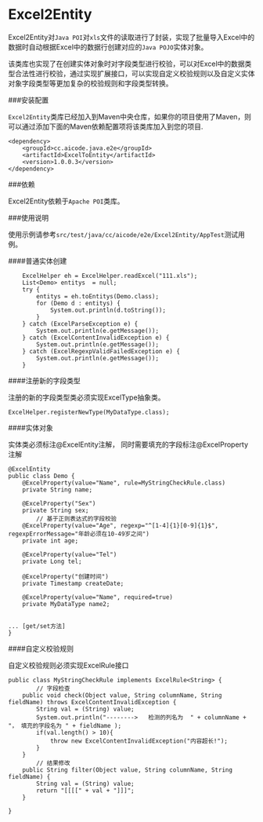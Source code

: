 Excel2Entity
====

Excel2Entity对`Java POI`对`xls`文件的读取进行了封装，实现了批量导入Excel中的数据时自动根据Excel中的数据行创建对应的`Java POJO`实体对象。

该类库也实现了在创建实体对象时对字段类型进行校验，可以对Excel中的数据类型合法性进行校验，通过实现扩展接口，可以实现自定义校验规则以及自定义实体对象字段类型等更加复杂的校验规则和字段类型转换。

###安装配置

`Excel2Entity`类库已经加入到Maven中央仓库，如果你的项目使用了Maven，则可以通过添加下面的Maven依赖配置项将该类库加入到您的项目.

    <dependency>
        <groupId>cc.aicode.java.e2e</groupId>
        <artifactId>ExcelToEntity</artifactId>
        <version>1.0.0.3</version>
    </dependency>


###依赖

Excel2Entity依赖于`Apache POI`类库。

###使用说明

使用示例请参考`src/test/java/cc/aicode/e2e/Excel2Entity/AppTest`测试用例。

####普通实体创建

        ExcelHelper eh = ExcelHelper.readExcel("111.xls");
        List<Demo> entitys  = null;
        try {
            entitys = eh.toEntitys(Demo.class);
            for (Demo d : entitys) {
                System.out.println(d.toString());
            }
        } catch (ExcelParseException e) {
            System.out.println(e.getMessage());
        } catch (ExcelContentInvalidException e) {
            System.out.println(e.getMessage());
        } catch (ExcelRegexpValidFailedException e) {
            System.out.println(e.getMessage());
        }


####注册新的字段类型

注册的新的字段类型类必须实现ExcelType抽象类。

	ExcelHelper.registerNewType(MyDataType.class);


####实体对象

实体类必须标注@ExcelEntity注解， 同时需要填充的字段标注@ExcelProperty注解

    @ExcelEntity
    public class Demo {
        @ExcelProperty(value="Name", rule=MyStringCheckRule.class)
        private String name;

        @ExcelProperty("Sex")
        private String sex;
            // 基于正则表达式的字段校验
        @ExcelProperty(value="Age", regexp="^[1-4]{1}[0-9]{1}$", regexpErrorMessage="年龄必须在10-49岁之间")
        private int age;

        @ExcelProperty(value="Tel")
        private Long tel;

        @ExcelProperty("创建时间")
        private Timestamp createDate;

        @ExcelProperty(value="Name", required=true)
        private MyDataType name2;


    ... [get/set方法]
    }

####自定义校验规则

自定义校验规则必须实现ExcelRule接口

    public class MyStringCheckRule implements ExcelRule<String> {
            // 字段检查
        public void check(Object value, String columnName, String fieldName) throws ExcelContentInvalidException {
            String val = (String) value;
            System.out.println("-------->   检测的列名为  " + columnName + "， 填充的字段名为 " + fieldName );
            if(val.length() > 10){
                throw new ExcelContentInvalidException("内容超长!");
            }
        }
            // 结果修改
        public String filter(Object value, String columnName, String fieldName) {
            String val = (String) value;
            return "[[[[" + val + "]]]";
        }

    }
